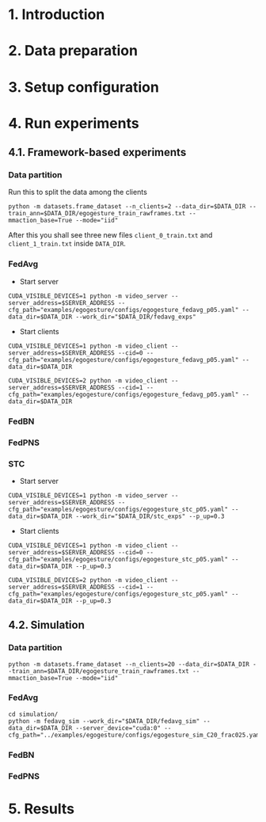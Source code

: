 # 1. Introduction

# 2. Data preparation

# 3. Setup configuration

# 4. Run experiments
## 4.1. Framework-based experiments
### Data partition
Run this to split the data among the clients
```shell
python -m datasets.frame_dataset --n_clients=2 --data_dir=$DATA_DIR --train_ann=$DATA_DIR/egogesture_train_rawframes.txt --mmaction_base=True --mode="iid"
```
After this you shall see three new files `client_0_train.txt` and `client_1_train.txt` inside `DATA_DIR`.
### FedAvg
- Start server
```shell
CUDA_VISIBLE_DEVICES=1 python -m video_server --server_address=$SERVER_ADDRESS --cfg_path="examples/egogesture/configs/egogesture_fedavg_p05.yaml" --data_dir=$DATA_DIR --work_dir="$DATA_DIR/fedavg_exps"
```
- Start clients
```shell
CUDA_VISIBLE_DEVICES=1 python -m video_client --server_address=$SERVER_ADDRESS --cid=0 --cfg_path="examples/egogesture/configs/egogesture_fedavg_p05.yaml" --data_dir=$DATA_DIR 

CUDA_VISIBLE_DEVICES=2 python -m video_client --server_address=$SERVER_ADDRESS --cid=1 --cfg_path="examples/egogesture/configs/egogesture_fedavg_p05.yaml" --data_dir=$DATA_DIR 
```
### FedBN

### FedPNS

### STC
- Start server
```shell
CUDA_VISIBLE_DEVICES=1 python -m video_server --server_address=$SERVER_ADDRESS --cfg_path="examples/egogesture/configs/egogesture_stc_p05.yaml" --data_dir=$DATA_DIR --work_dir="$DATA_DIR/stc_exps" --p_up=0.3
```
- Start clients
```shell
CUDA_VISIBLE_DEVICES=1 python -m video_client --server_address=$SERVER_ADDRESS --cid=0 --cfg_path="examples/egogesture/configs/egogesture_stc_p05.yaml" --data_dir=$DATA_DIR --p_up=0.3

CUDA_VISIBLE_DEVICES=2 python -m video_client --server_address=$SERVER_ADDRESS --cid=1 --cfg_path="examples/egogesture/configs/egogesture_stc_p05.yaml" --data_dir=$DATA_DIR --p_up=0.3 
```
## 4.2. Simulation
### Data partition
```shell
python -m datasets.frame_dataset --n_clients=20 --data_dir=$DATA_DIR --train_ann=$DATA_DIR/egogesture_train_rawframes.txt --mmaction_base=True --mode="iid"
```
### FedAvg
```shell
cd simulation/
python -m fedavg_sim --work_dir="$DATA_DIR/fedavg_sim" --data_dir=$DATA_DIR --server_device="cuda:0" --cfg_path="../examples/egogesture/configs/egogesture_sim_C20_frac025.yaml"
```
### FedBN

### FedPNS

# 5. Results